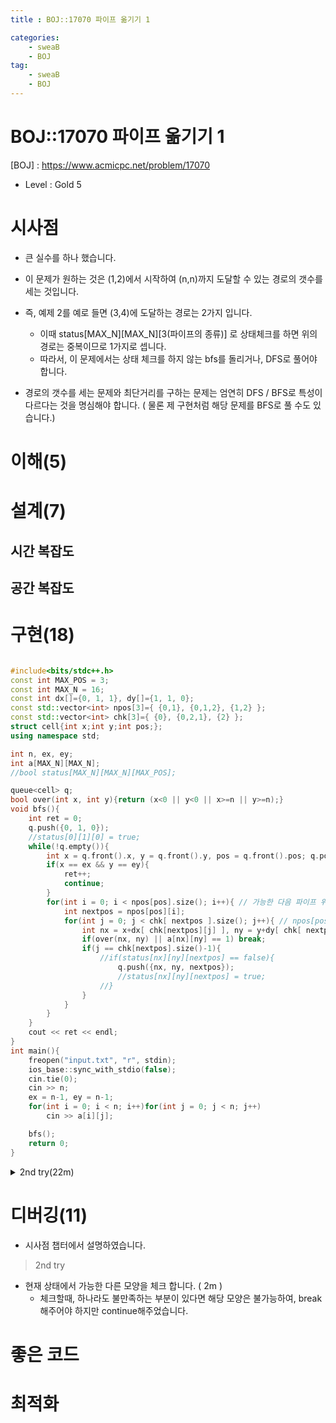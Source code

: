 ```yaml
---
title : BOJ::17070 파이프 옮기기 1

categories:
    - sweaB
    - BOJ
tag:
    - sweaB
    - BOJ
---
```

# BOJ::17070 파이프 옮기기 1
[BOJ] : <https://www.acmicpc.net/problem/17070>
- Level : Gold 5

# 시사점
- 큰 실수를 하나 했습니다.
- 이 문제가 원하는 것은 (1,2)에서 시작하여 (n,n)까지 도달할 수 있는 경로의 갯수를 세는 것입니다.
- 즉, 예제 2를 예로 들면 (3,4)에 도달하는 경로는 2가지 입니다.
  - 이때 status[MAX_N][MAX_N][3(파이프의 종류)] 로 상태체크를 하면 위의 경로는 중복이므로 1가지로
    셉니다.
  - 따라서, 이 문제에서는 상태 체크를 하지 않는 bfs를 돌리거나, DFS로 풀어야 합니다.

- 경로의 갯수를 세는 문제와 최단거리를 구하는 문제는 엄연히 DFS / BFS로 특성이 다르다는 것을
  명심해야 합니다. ( 물론 제 구현처럼 해당 문제를 BFS로 풀 수도 있습니다.)

# 이해(5)

# 설계(7)

## 시간 복잡도


## 공간 복잡도

# 구현(18)


```cpp

#include<bits/stdc++.h>
const int MAX_POS = 3;
const int MAX_N = 16;
const int dx[]={0, 1, 1}, dy[]={1, 1, 0};
const std::vector<int> npos[3]={ {0,1}, {0,1,2}, {1,2} };
const std::vector<int> chk[3]={ {0}, {0,2,1}, {2} };
struct cell{int x;int y;int pos;};
using namespace std;

int n, ex, ey;
int a[MAX_N][MAX_N];
//bool status[MAX_N][MAX_N][MAX_POS];

queue<cell> q;
bool over(int x, int y){return (x<0 || y<0 || x>=n || y>=n);}
void bfs(){
    int ret = 0;
    q.push({0, 1, 0});
    //status[0][1][0] = true;
    while(!q.empty()){
        int x = q.front().x, y = q.front().y, pos = q.front().pos; q.pop();
        if(x == ex && y == ey){
            ret++;
            continue;
        }
        for(int i = 0; i < npos[pos].size(); i++){ // 가능한 다음 파이프 위치
            int nextpos = npos[pos][i];
            for(int j = 0; j < chk[ nextpos ].size(); j++){ // npos[pos][i]를 택했을때 검사
                int nx = x+dx[ chk[nextpos][j] ], ny = y+dy[ chk[ nextpos ][j] ];
                if(over(nx, ny) || a[nx][ny] == 1) break;
                if(j == chk[nextpos].size()-1){
                    //if(status[nx][ny][nextpos] == false){
                        q.push({nx, ny, nextpos});
                        //status[nx][ny][nextpos] = true;
                    //}
                }
            }
        }
    }
    cout << ret << endl;
}
int main(){
    freopen("input.txt", "r", stdin);
    ios_base::sync_with_stdio(false);
    cin.tie(0);
    cin >> n;
    ex = n-1, ey = n-1;
    for(int i = 0; i < n; i++)for(int j = 0; j < n; j++)
        cin >> a[i][j];

    bfs();
    return 0;
}
```

<details markdown="1">
<summary> 2nd try(22m)</summary>

```cpp
#include<bits/stdc++.h>
#define endl '\n'
#define pb push_back
#define rep(i,a,b) for(int i=a;i<b;i++)
#define r_rep(i,a,b) for(int i=a;i>b;i--)
const int MAXN = 16;
using namespace std;

int n, ans;
int a[MAXN][MAXN];
vector<int> able[3] = {{0, 1}, {0, 1, 2}, {1, 2}};
vector<int> chkx[3] = {{0}, {0, 1, 1}, {1}};
vector<int> chky[3] = {{1}, {1, 0, 1}, {0}};
void input(){
    cin >> n;
    rep(i, 0, n) rep(j, 0, n) cin >> a[i][j];
}
bool over(int x, int y){ return (x<0 || y<0 || x>=n || y>=n);}
void dfs(int x, int y, int status){
    if(x == n-1 && y == n-1){ ans++; return; }
    rep(k, 0, able[status].size()){
        int able_status = able[status][k];
        rep(i, 0, chkx[able_status].size()){
            int dx = chkx[able_status][i], dy = chky[able_status][i];
            int nx = x+dx, ny = y+dy;
            if(over(nx, ny) || a[nx][ny]) break; //실수(2) :: continue사용함
            if(i == (int)chkx[able_status].size()-1){
                dfs(nx, ny, able_status);
            }
        }
    }
}
void process(){
    input();
    dfs(0, 1, 0);
    cout << ans << endl;
}
int main(){
    ios_base::sync_with_stdio(false);
    cin.tie(0); cout.tie(0);
    process();
    return 0;
}
```

</details>

# 디버깅(11)
- 시사점 챕터에서 설명하였습니다.
> 2nd try
- 현재 상태에서 가능한 다른 모양을 체크 합니다. ( 2m )
  - 체크할때, 하나라도 불만족하는 부분이 있다면 해당 모양은 불가능하여, break해주어야 하지만 continue해주었습니다.

# 좋은 코드

# 최적화

